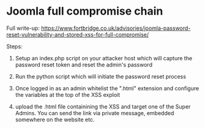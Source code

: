 # Joomla full compromise chain

Full write-up: https://www.fortbridge.co.uk/advisories/joomla-password-reset-vulnerability-and-stored-xss-for-full-compromise/

Steps:

1) Setup an index.php script on your attacker host which will capture the password reset token and reset the admin's password

2) Run the python script which will initiate the password reset process

3) Once logged in as an admin whitelist the ".html" extension and configure the variables at the top of the XSS exploit

4) upload the .html file containining the XSS and target one of the Super Admins. You can send the link via private message, embedded somewhere on the website etc.

